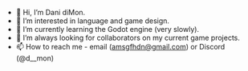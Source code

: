 - 👋 Hi, I’m Dani diMon.
- 👀 I’m interested in language and game design.
- 🌱 I’m currently learning the Godot engine (very slowly).
- 💞️ I’m always looking for collaborators on my current game projects.
- 📫 How to reach me - email (amsgfhdn@gmail.com) or Discord (@d__mon)

<!---
Amsg-Two/Amsg-Two is a ✨ special ✨ repository because its `README.md` (this file) appears on your GitHub profile.
You can click the Preview link to take a look at your changes.
--->
